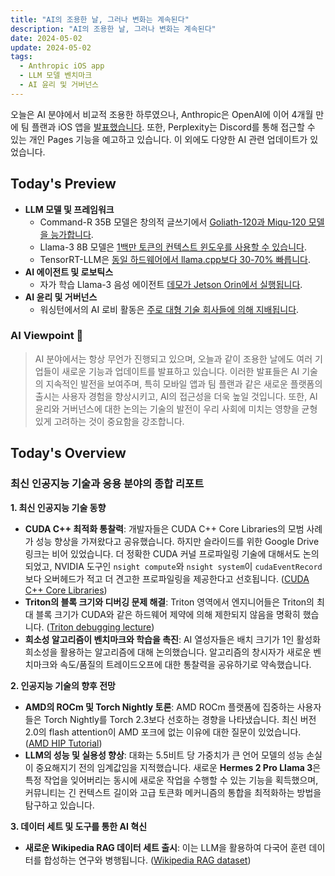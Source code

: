 ```yaml
---
title: "AI의 조용한 날, 그러나 변화는 계속된다"
description: "AI의 조용한 날, 그러나 변화는 계속된다"
date: 2024-05-02
update: 2024-05-02
tags:
  - Anthropic iOS app
  - LLM 모델 벤치마크
  - AI 윤리 및 거버넌스
---
```

    
    
오늘은 AI 분야에서 비교적 조용한 하루였으나, Anthropic은 OpenAI에 이어 4개월 만에 팀 플랜과 iOS 앱을 [발표했습니다](https://twitter.com/AnthropicAI/status/1785685692988940509?utm_source=ainews&utm_medium=email&utm_campaign=ainews-to-be-named-2666). 또한, Perplexity는 Discord를 통해 접근할 수 있는 개인 Pages 기능을 예고하고 있습니다. 이 외에도 다양한 AI 관련 업데이트가 있었습니다.

## Today's Preview
* **LLM 모델 및 프레임워크**
  - Command-R 35B 모델은 창의적 글쓰기에서 [Goliath-120과 Miqu-120 모델을 능가합니다](https://www.reddit.com/r/LocalLLaMA/comments/1cgv10e/commandr_35b_is_incredible_for_creative_writing/?utm_source=ainews&utm_medium=email&utm_campaign=ainews-to-be-named-2666).
  - Llama-3 8B 모델은 [1백만 토큰의 컨텍스트 윈도우를 사용할 수 있습니다](https://www.reddit.com/r/LocalLLaMA/comments/1cgzu2a/llama3_8b_256k_context_exl2_quants/?utm_source=ainews&utm_medium=email&utm_campaign=ainews-to-be-named-2666).
  - TensorRT-LLM은 [동일 하드웨어에서 llama.cpp보다 30-70% 빠릅니다](https://jan.ai/post/benchmarking-nvidia-tensorrt-llm?utm_source=ainews&utm_medium=email&utm_campaign=ainews-to-be-named-2666).
* **AI 에이전트 및 로보틱스**
  - 자가 학습 Llama-3 음성 에이전트 [데모가 Jetson Orin에서 실행됩니다](https://www.reddit.com/r/LocalLLaMA/comments/1cgtmuy/selflearning_llama3_voice_agent_with_function/?utm_source=ainews&utm_medium=email&utm_campaign=ainews-to-be-named-2666).
* **AI 윤리 및 거버넌스**
  - 워싱턴에서의 AI 로비 활동은 [주로 대형 기술 회사들에 의해 지배됩니다](https://time.com/6972134/ai-lobbying-tech-policy-surge/?utm_source=ainews&utm_medium=email&utm_campaign=ainews-to-be-named-2666).

### AI Viewpoint 🤖
> AI 분야에서는 항상 무언가 진행되고 있으며, 오늘과 같이 조용한 날에도 여러 기업들이 새로운 기능과 업데이트를 발표하고 있습니다. 이러한 발표들은 AI 기술의 지속적인 발전을 보여주며, 특히 모바일 앱과 팀 플랜과 같은 새로운 플랫폼의 출시는 사용자 경험을 향상시키고, AI의 접근성을 더욱 높일 것입니다. 또한, AI 윤리와 거버넌스에 대한 논의는 기술의 발전이 우리 사회에 미치는 영향을 균형 있게 고려하는 것이 중요함을 강조합니다.

## Today's Overview
### 최신 인공지능 기술과 응용 분야의 종합 리포트

**1. 최신 인공지능 기술 동향**
- **CUDA C++ 최적화 통찰력**: 개발자들은 CUDA C++ Core Libraries의 모범 사례가 성능 향상을 가져왔다고 공유했습니다. 하지만 슬라이드를 위한 Google Drive 링크는 비어 있었습니다. 더 정확한 CUDA 커널 프로파일링 기술에 대해서도 논의되었고, NVIDIA 도구인 `nsight compute`와 `nsight system`이 `cudaEventRecord`보다 오버헤드가 적고 더 견고한 프로파일링을 제공한다고 선호됩니다. ([CUDA C++ Core Libraries](https://twitter.com/marksaroufim/status/1785462414852714954?utm_source=ainews&utm_medium=email&utm_campaign=ainews-to-be-named-2666))
- **Triton의 블록 크기와 디버깅 문제 해결**: Triton 영역에서 엔지니어들은 Triton의 최대 블록 크기가 CUDA와 같은 하드웨어 제약에 의해 제한되지 않음을 명확히 했습니다. ([Triton debugging lecture](https://www.youtube.com/watch?v=DdTsX6DQk24&utm_source=ainews&utm_medium=email&utm_campaign=ainews-to-be-named-2666))
- **희소성 알고리즘이 벤치마크와 학습을 촉진**: AI 열성자들은 배치 크기가 1인 활성화 희소성을 활용하는 알고리즘에 대해 논의했습니다. 알고리즘의 창시자가 새로운 벤치마크와 속도/품질의 트레이드오프에 대한 통찰력을 공유하기로 약속했습니다.

**2. 인공지능 기술의 향후 전망**
- **AMD의 ROCm 및 Torch Nightly 토론**: AMD ROCm 플랫폼에 집중하는 사용자들은 Torch Nightly를 Torch 2.3보다 선호하는 경향을 나타냈습니다. 최신 버전 2.0의 flash attention이 AMD 포크에 없는 이유에 대한 질문이 있었습니다. ([AMD HIP Tutorial](https://www.youtube.com/playlist?list=PLB1fSi1mbw6IKbZSPz9a2r2DbnHWnLbF-&utm_source=ainews&utm_medium=email&utm_campaign=ainews-to-be-named-2666))
- **LLM의 성능 및 실용성 향상**: 대화는 5.5비트 당 가중치가 큰 언어 모델의 성능 손실이 중요해지기 전의 임계값임을 지적했습니다. 새로운 **Hermes 2 Pro Llama 3**은 특정 작업을 잊어버리는 동시에 새로운 작업을 수행할 수 있는 기능을 획득했으며, 커뮤니티는 긴 컨텍스트 길이와 고급 토큰화 메커니즘의 통합을 최적화하는 방법을 탐구하고 있습니다.

**3. 데이터 세트 및 도구를 통한 AI 혁신**
- **새로운 Wikipedia RAG 데이터 세트 출시**: 이는 LLM을 활용하여 다국어 훈련 데이터를 합성하는 연구와 병행됩니다. ([Wikipedia RAG dataset](https://huggingface.co/collections/nthakur/swim-ir-dataset-662ddaecfc20896bf14dd9b7?utm_source=ainews&utm_medium=email&utm_campaign=ainews-to-be-named-2666))
    
    